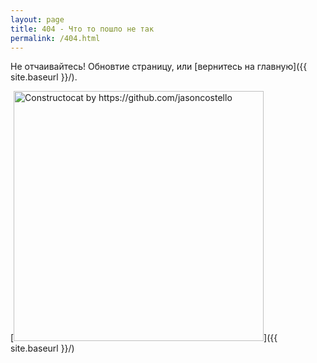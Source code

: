 ```yaml
---
layout: page
title: 404 - Что то пошло не так
permalink: /404.html
---
```


Не отчаивайтесь! Обновтие страницу, или [вернитесь на главную]({{ site.baseurl }}/).

[<img src="{{ site.baseurl }}/images/404.jpg" alt="Constructocat by https://github.com/jasoncostello" style="width: 400px;"/>]({{ site.baseurl }}/)
